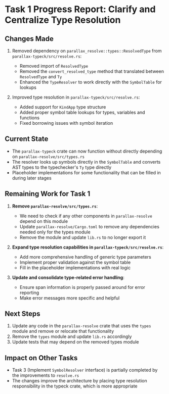 # Task 1 Progress Report: Clarify and Centralize Type Resolution

## Changes Made

1. Removed dependency on `parallax_resolve::types::ResolvedType` from `parallax-typeck/src/resolve.rs`:
   - Removed import of `ResolvedType`
   - Removed the `convert_resolved_type` method that translated between `ResolvedType` and `Ty`
   - Enhanced the `TypeResolver` to work directly with the `SymbolTable` for lookups

2. Improved type resolution in `parallax-typeck/src/resolve.rs`:
   - Added support for `KindApp` type structure
   - Added proper symbol table lookups for types, variables and functions
   - Fixed borrowing issues with symbol iteration

## Current State

- The `parallax-typeck` crate can now function without directly depending on `parallax-resolve/src/types.rs`
- The resolver looks up symbols directly in the `SymbolTable` and converts AST types to the typechecker's `Ty` type directly
- Placeholder implementations for some functionality that can be filled in during later stages

## Remaining Work for Task 1

1. **Remove `parallax-resolve/src/types.rs`**:
   - We need to check if any other components in `parallax-resolve` depend on this module
   - Update `parallax-resolve/Cargo.toml` to remove any dependencies needed only for the types module
   - Remove the module and update `lib.rs` to no longer export it

2. **Expand type resolution capabilities in `parallax-typeck/src/resolve.rs`**:
   - Add more comprehensive handling of generic type parameters
   - Implement proper validation against the symbol table
   - Fill in the placeholder implementations with real logic

3. **Update and consolidate type-related error handling**:
   - Ensure span information is properly passed around for error reporting
   - Make error messages more specific and helpful

## Next Steps

1. Update any code in the `parallax-resolve` crate that uses the `types` module and remove or relocate that functionality
2. Remove the `types` module and update `lib.rs` accordingly
3. Update tests that may depend on the removed types module

## Impact on Other Tasks

- Task 3 (Implement `SymbolResolver` interface) is partially completed by the improvements to `resolve.rs`
- The changes improve the architecture by placing type resolution responsibility in the typeck crate, which is more appropriate 